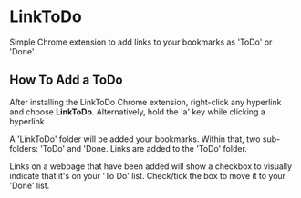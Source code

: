 # LinkToDo
Simple Chrome extension to add links to your bookmarks as 'ToDo' or 'Done'.

## How To Add a ToDo
After installing the LinkToDo Chrome extension, right-click any hyperlink and choose **LinkToDo**. Alternatively, hold the 'a' key while clicking a hyperlink

A 'LinkToDo' folder will be added your bookmarks. Within that, two sub-folders: 'ToDo' and 'Done. Links are added to the 'ToDo' folder.

Links on a webpage that have been added will show a checkbox to visually indicate that it's on your 'To Do' list. Check/tick the box to move it to your 'Done' list. 

